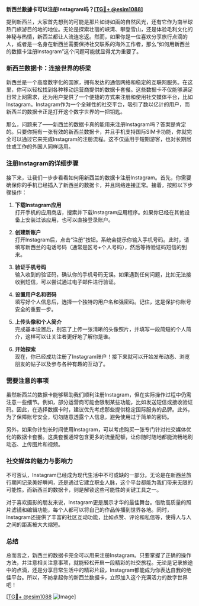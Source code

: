 **新西兰數據卡可以注册Instagram吗？[[TG💪+ @esim1088](https://t.me/s/esim1088)]**

提到新西兰，大家首先想到的可能是那片如诗如画的自然风光，还有它作为南半球热门旅游目的地的地位。无论是探索壮丽的峡湾、攀登雪山，还是体验毛利文化的神秘与热情，新西兰都让人流连忘返。然而，如果你是一位喜欢分享旅行点滴的人，或者是一名身在新西兰需要保持社交联系的海外工作者，那么“如何用新西兰的数据卡注册Instagram”这个问题可能就显得尤为重要了。

### 新西兰数据卡：连接世界的桥梁

新西兰是一个高度数字化的国家，拥有发达的通信网络和稳定的互联网服务。在这里，你可以轻松找到各种移动运营商提供的数据卡套餐。这些数据卡不仅能够满足日常上网需求，还为用户提供了一个便捷的方式来注册和使用社交媒体平台，比如Instagram。Instagram作为一个全球性的社交平台，吸引了数以亿计的用户，而新西兰的数据卡正是打开这个数字世界的一把钥匙。

那么，问题来了——新西兰的数据卡真的能用来注册Instagram吗？答案是肯定的。只要你拥有一张有效的新西兰数据卡，并且手机支持国际SIM卡功能，你就完全可以通过它来完成Instagram的注册流程。这不仅适用于短期游客，也对长期居住或工作的外国人同样适用。

### 注册Instagram的详细步骤

接下来，让我们一步步看看如何用新西兰的数据卡注册Instagram。首先，你需要确保你的手机已经插入了新西兰的数据卡，并且网络连接正常。接着，按照以下步骤操作：

1. **下载Instagram应用**  
   打开手机的应用商店，搜索并下载Instagram应用程序。如果你已经在其他设备上安装过该应用，也可以直接登录账户。

2. **创建新账户**  
   打开Instagram后，点击“注册”按钮。系统会提示你输入手机号码。此时，请填写新西兰的电话号码（通常是区号+个人号码），然后等待验证码短信的到来。

3. **验证手机号码**  
   输入收到的验证码，确认你的手机号码无误。如果遇到任何问题，比如无法接收到短信，可以尝试通过电子邮件进行验证。

4. **设置用户名和密码**  
   填写好个人信息后，选择一个独特的用户名和强密码。记住，这是保护你账号安全的重要一步。

5. **上传头像和个人简介**  
   完成基本设置后，别忘了上传一张清晰的头像照片，并填写一段简短的个人简介，这样可以让关注者更好地了解你是谁。

6. **开始探索**  
   现在，你已经成功注册了Instagram账户！接下来就可以开始发布动态、浏览朋友的帖子以及参与各种有趣的互动了。

### 需要注意的事项

虽然新西兰的数据卡能够帮助我们顺利注册Instagram，但在实际操作过程中仍需注意一些细节。例如，部分运营商可能会限制某些功能，比如发送短信或接收验证码。因此，在选择数据卡时，建议优先考虑那些提供稳定国际服务的品牌。此外，为了保障账号安全，切勿随意透露个人信息，避免使用过于简单的密码。

另外，如果你计划长时间使用Instagram，可以考虑购买一张专门针对社交媒体优化的数据卡套餐。这类套餐通常包含更多的流量配额，让你随时随地都能流畅地刷动态、上传图片和视频。

### 社交媒体的魅力与影响力

不可否认，Instagram已经成为现代生活中不可或缺的一部分。无论是在新西兰旅行期间记录美好瞬间，还是通过它建立职业人脉，这个平台都能为我们带来无限的可能性。而新西兰的数据卡，则是解锁这些可能性的关键工具之一。

对于喜欢摄影的朋友来说，Instagram更是展示才华的最佳舞台。借助高质量的照片滤镜和编辑功能，每个人都可以将自己的作品传播到世界各地。同时，Instagram还提供了丰富的社区互动功能，比如点赞、评论和私信等，使得人与人之间的距离被大大缩短。

### 总结

总而言之，新西兰的数据卡完全可以用来注册Instagram。只要掌握了正确的操作方法，并注意相关注意事项，就能轻松开启一段精彩的社交旅程。无论是记录旅途中的点滴，还是分享日常生活中的精彩片段，Instagram都能成为你表达自我的绝佳平台。所以，不妨拿起你的新西兰数据卡，立即加入这个充满活力的数字世界吧！

[[TG💪+ @esim1088](https://t.me/s/esim1088) ![Image](https://i.postimg.cc/4NQfJmqS/Snipaste-2025-05-13-00-14-12.png)]
